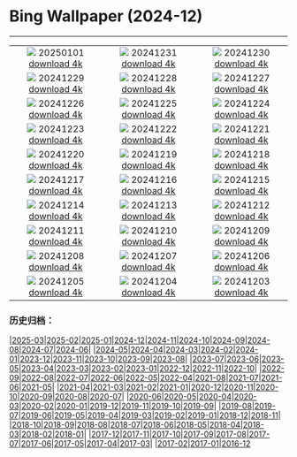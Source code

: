 # Bing Wallpaper (2024-12)
**************
| | | |
| :----: | :----: | :----: |
| ![](https://www.bing.com/th?id=OHR.RioNewYear_EN-US7216341802_1920x1080.jpg) 20250101 [download 4k](https://www.bing.com/th?id=OHR.RioNewYear_EN-US7216341802_UHD.jpg) | ![](https://www.bing.com/th?id=OHR.MountFieldNP_EN-US6905459745_1920x1080.jpg) 20241231 [download 4k](https://www.bing.com/th?id=OHR.MountFieldNP_EN-US6905459745_UHD.jpg) | ![](https://www.bing.com/th?id=OHR.BorobudurBells_EN-US6354350828_1920x1080.jpg) 20241230 [download 4k](https://www.bing.com/th?id=OHR.BorobudurBells_EN-US6354350828_UHD.jpg) |
| ![](https://www.bing.com/th?id=OHR.CoralTurtle_EN-US6100263163_1920x1080.jpg) 20241229 [download 4k](https://www.bing.com/th?id=OHR.CoralTurtle_EN-US6100263163_UHD.jpg) | ![](https://www.bing.com/th?id=OHR.LakeBledSnow_EN-US5836531079_1920x1080.jpg) 20241228 [download 4k](https://www.bing.com/th?id=OHR.LakeBledSnow_EN-US5836531079_UHD.jpg) | ![](https://www.bing.com/th?id=OHR.MouseholeXmas_EN-US1272999190_1920x1080.jpg) 20241227 [download 4k](https://www.bing.com/th?id=OHR.MouseholeXmas_EN-US1272999190_UHD.jpg) |
| ![](https://www.bing.com/th?id=OHR.ReindeerTrio_EN-US1000272747_1920x1080.jpg) 20241226 [download 4k](https://www.bing.com/th?id=OHR.ReindeerTrio_EN-US1000272747_UHD.jpg) | ![](https://www.bing.com/th?id=OHR.SantaSnowglobe_EN-US0704281966_1920x1080.jpg) 20241225 [download 4k](https://www.bing.com/th?id=OHR.SantaSnowglobe_EN-US0704281966_UHD.jpg) | ![](https://www.bing.com/th?id=OHR.FestivusCranes_EN-US0396321898_1920x1080.jpg) 20241224 [download 4k](https://www.bing.com/th?id=OHR.FestivusCranes_EN-US0396321898_UHD.jpg) |
| ![](https://www.bing.com/th?id=OHR.CrystalPier_EN-US0086755810_1920x1080.jpg) 20241223 [download 4k](https://www.bing.com/th?id=OHR.CrystalPier_EN-US0086755810_UHD.jpg) | ![](https://www.bing.com/th?id=OHR.BavarianWinter_EN-US9813996975_1920x1080.jpg) 20241222 [download 4k](https://www.bing.com/th?id=OHR.BavarianWinter_EN-US9813996975_UHD.jpg) | ![](https://www.bing.com/th?id=OHR.SantaClausVillage_EN-US9527661842_1920x1080.jpg) 20241221 [download 4k](https://www.bing.com/th?id=OHR.SantaClausVillage_EN-US9527661842_UHD.jpg) |
| ![](https://www.bing.com/th?id=OHR.SibiuRomania_EN-US9223739756_1920x1080.jpg) 20241220 [download 4k](https://www.bing.com/th?id=OHR.SibiuRomania_EN-US9223739756_UHD.jpg) | ![](https://www.bing.com/th?id=OHR.NutcrackerBallet_EN-US8927830113_1920x1080.jpg) 20241219 [download 4k](https://www.bing.com/th?id=OHR.NutcrackerBallet_EN-US8927830113_UHD.jpg) | ![](https://www.bing.com/th?id=OHR.ReinefjordenNorway_EN-US8636083241_1920x1080.jpg) 20241218 [download 4k](https://www.bing.com/th?id=OHR.ReinefjordenNorway_EN-US8636083241_UHD.jpg) |
| ![](https://www.bing.com/th?id=OHR.SalzburgSnow_EN-US8262729220_1920x1080.jpg) 20241217 [download 4k](https://www.bing.com/th?id=OHR.SalzburgSnow_EN-US8262729220_UHD.jpg) | ![](https://www.bing.com/th?id=OHR.MisurinaLake_EN-US7921587884_1920x1080.jpg) 20241216 [download 4k](https://www.bing.com/th?id=OHR.MisurinaLake_EN-US7921587884_UHD.jpg) | ![](https://www.bing.com/th?id=OHR.NorthernHawkOwl_EN-US7592435350_1920x1080.jpg) 20241215 [download 4k](https://www.bing.com/th?id=OHR.NorthernHawkOwl_EN-US7592435350_UHD.jpg) |
| ![](https://www.bing.com/th?id=OHR.ChristmasBudapest_EN-US0865695821_1920x1080.jpg) 20241214 [download 4k](https://www.bing.com/th?id=OHR.ChristmasBudapest_EN-US0865695821_UHD.jpg) | ![](https://www.bing.com/th?id=OHR.WildPoinsettia_EN-US8728271702_1920x1080.jpg) 20241213 [download 4k](https://www.bing.com/th?id=OHR.WildPoinsettia_EN-US8728271702_UHD.jpg) | ![](https://www.bing.com/th?id=OHR.DolomitesSky_EN-US8624061239_1920x1080.jpg) 20241212 [download 4k](https://www.bing.com/th?id=OHR.DolomitesSky_EN-US8624061239_UHD.jpg) |
| ![](https://www.bing.com/th?id=OHR.CornwallSnow_EN-US8476437458_1920x1080.jpg) 20241211 [download 4k](https://www.bing.com/th?id=OHR.CornwallSnow_EN-US8476437458_UHD.jpg) | ![](https://www.bing.com/th?id=OHR.GuanacosChile_EN-US8209106662_1920x1080.jpg) 20241210 [download 4k](https://www.bing.com/th?id=OHR.GuanacosChile_EN-US8209106662_UHD.jpg) | ![](https://www.bing.com/th?id=OHR.ReopeningNotreDame_EN-US8084146311_1920x1080.jpg) 20241209 [download 4k](https://www.bing.com/th?id=OHR.ReopeningNotreDame_EN-US8084146311_UHD.jpg) |
| ![](https://www.bing.com/th?id=OHR.NewHavenBridge_EN-US7922266620_1920x1080.jpg) 20241208 [download 4k](https://www.bing.com/th?id=OHR.NewHavenBridge_EN-US7922266620_UHD.jpg) | ![](https://www.bing.com/th?id=OHR.HelsinkiDusk_EN-US7738977648_1920x1080.jpg) 20241207 [download 4k](https://www.bing.com/th?id=OHR.HelsinkiDusk_EN-US7738977648_UHD.jpg) | ![](https://www.bing.com/th?id=OHR.MonoTufa_EN-US7607210506_1920x1080.jpg) 20241206 [download 4k](https://www.bing.com/th?id=OHR.MonoTufa_EN-US7607210506_UHD.jpg) |
| ![](https://www.bing.com/th?id=OHR.RhinosKenya_EN-US7514650014_1920x1080.jpg) 20241205 [download 4k](https://www.bing.com/th?id=OHR.RhinosKenya_EN-US7514650014_UHD.jpg) | ![](https://www.bing.com/th?id=OHR.JaipurFort_EN-US7275752190_1920x1080.jpg) 20241204 [download 4k](https://www.bing.com/th?id=OHR.JaipurFort_EN-US7275752190_UHD.jpg) | ![](https://www.bing.com/th?id=OHR.SnowMoose_EN-US6949674639_1920x1080.jpg) 20241203 [download 4k](https://www.bing.com/th?id=OHR.SnowMoose_EN-US6949674639_UHD.jpg) |

### 历史归档：

|[2025-03](/../2025-03/2025-03.md)|[2025-02](/../2025-02/2025-02.md)|[2025-01](/../2025-01/2025-01.md)|[2024-12](/2024-12.md)|[2024-11](/../2024-11/2024-11.md)|[2024-10](/../2024-10/2024-10.md)|[2024-09](/../2024-09/2024-09.md)|[2024-08](/../2024-08/2024-08.md)|[2024-07](/../2024-07/2024-07.md)|[2024-06](/../2024-06/2024-06.md)|
|[2024-05](/../2024-05/2024-05.md)|[2024-04](/../2024-04/2024-04.md)|[2024-03](/../2024-03/2024-03.md)|[2024-02](/../2024-02/2024-02.md)|[2024-01](/../2024-01/2024-01.md)|[2023-12](/../2023-12/2023-12.md)|[2023-11](/../2023-11/2023-11.md)|[2023-10](/../2023-10/2023-10.md)|[2023-09](/../2023-09/2023-09.md)|[2023-08](/../2023-08/2023-08.md)|
|[2023-07](/../2023-07/2023-07.md)|[2023-06](/../2023-06/2023-06.md)|[2023-05](/../2023-05/2023-05.md)|[2023-04](/../2023-04/2023-04.md)|[2023-03](/../2023-03/2023-03.md)|[2023-02](/../2023-02/2023-02.md)|[2023-01](/../2023-01/2023-01.md)|[2022-12](/../2022-12/2022-12.md)|[2022-11](/../2022-11/2022-11.md)|[2022-10](/../2022-10/2022-10.md)|
|[2022-09](/../2022-09/2022-09.md)|[2022-08](/../2022-08/2022-08.md)|[2022-07](/../2022-07/2022-07.md)|[2022-06](/../2022-06/2022-06.md)|[2022-05](/../2022-05/2022-05.md)|[2022-04](/../2022-04/2022-04.md)|[2021-08](/../2021-08/2021-08.md)|[2021-07](/../2021-07/2021-07.md)|[2021-06](/../2021-06/2021-06.md)|[2021-05](/../2021-05/2021-05.md)|
|[2021-04](/../2021-04/2021-04.md)|[2021-03](/../2021-03/2021-03.md)|[2021-02](/../2021-02/2021-02.md)|[2021-01](/../2021-01/2021-01.md)|[2020-12](/../2020-12/2020-12.md)|[2020-11](/../2020-11/2020-11.md)|[2020-10](/../2020-10/2020-10.md)|[2020-09](/../2020-09/2020-09.md)|[2020-08](/../2020-08/2020-08.md)|[2020-07](/../2020-07/2020-07.md)|
|[2020-06](/../2020-06/2020-06.md)|[2020-05](/../2020-05/2020-05.md)|[2020-04](/../2020-04/2020-04.md)|[2020-03](/../2020-03/2020-03.md)|[2020-02](/../2020-02/2020-02.md)|[2020-01](/../2020-01/2020-01.md)|[2019-12](/../2019-12/2019-12.md)|[2019-11](/../2019-11/2019-11.md)|[2019-10](/../2019-10/2019-10.md)|[2019-09](/../2019-09/2019-09.md)|
|[2019-08](/../2019-08/2019-08.md)|[2019-07](/../2019-07/2019-07.md)|[2019-06](/../2019-06/2019-06.md)|[2019-05](/../2019-05/2019-05.md)|[2019-04](/../2019-04/2019-04.md)|[2019-03](/../2019-03/2019-03.md)|[2019-02](/../2019-02/2019-02.md)|[2019-01](/../2019-01/2019-01.md)|[2018-12](/../2018-12/2018-12.md)|[2018-11](/../2018-11/2018-11.md)|
|[2018-10](/../2018-10/2018-10.md)|[2018-09](/../2018-09/2018-09.md)|[2018-08](/../2018-08/2018-08.md)|[2018-07](/../2018-07/2018-07.md)|[2018-06](/../2018-06/2018-06.md)|[2018-05](/../2018-05/2018-05.md)|[2018-04](/../2018-04/2018-04.md)|[2018-03](/../2018-03/2018-03.md)|[2018-02](/../2018-02/2018-02.md)|[2018-01](/../2018-01/2018-01.md)|
|[2017-12](/../2017-12/2017-12.md)|[2017-11](/../2017-11/2017-11.md)|[2017-10](/../2017-10/2017-10.md)|[2017-09](/../2017-09/2017-09.md)|[2017-08](/../2017-08/2017-08.md)|[2017-07](/../2017-07/2017-07.md)|[2017-06](/../2017-06/2017-06.md)|[2017-05](/../2017-05/2017-05.md)|[2017-04](/../2017-04/2017-04.md)|[2017-03](/../2017-03/2017-03.md)|
|[2017-02](/../2017-02/2017-02.md)|[2017-01](/../2017-01/2017-01.md)|[2016-12](/../2016-12/2016-12.md)